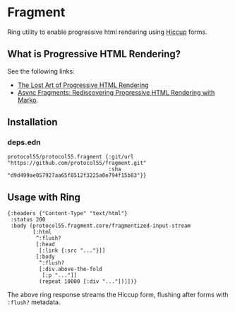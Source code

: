 # Fragment

Ring utility to enable progressive html rendering using
[Hiccup](https://github.com/weavejester/hiccup) forms.

## What is Progressive HTML Rendering?

See the following links:

- [The Lost Art of Progressive HTML Rendering](https://blog.codinghorror.com/the-lost-art-of-progressive-html-rendering/)
- [Async Fragments: Rediscovering Progressive HTML Rendering with Marko](https://www.ebayinc.com/stories/blogs/tech/async-fragments-rediscovering-progressive-html-rendering-with-marko/).

## Installation

### deps.edn

```
protocol55/protocol55.fragment {:git/url "https://github.com/protocol55/fragment.git"
                                :sha "d9d499ae057927aa65f8512f3225a0e794f15b83"}}

```

## Usage with Ring

```
{:headers {"Content-Type" "text/html"}
 :status 200
 :body (protocol55.fragment.core/fragmentized-input-stream
        [:html
         ^:flush?
         [:head
          [:link {:src "..."}]]
         [:body
          ^:flush?
          [:div.above-the-fold
           [:p "..."]]
          (repeat 10000 [:div "..."])]])}
```

The above ring response streams the Hiccup form, flushing after forms with `:flush?`
metadata.
